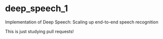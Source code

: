 # deep_speech_1
Implementation of Deep Speech: Scaling up end-to-end speech recognition

This is just studying pull requests!
